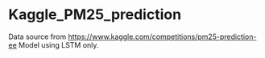 # Kaggle_PM25_prediction
Data source from https://www.kaggle.com/competitions/pm25-prediction-ee
Model using LSTM only.
